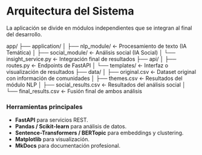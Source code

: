 # Arquitectura del Sistema

La aplicación se divide en módulos independientes que se integran al final del desarrollo.

app/
├── application/
│ ├── nlp_module/ ← Procesamiento de texto (IA Temática)
│ ├── social_module/ ← Análisis social (IA Social)
│ └── insight_service.py ← Integración final de resultados
├── api/
│ ├── routes.py ← Endpoints de FastAPI
│ └── templates/ ← Interfaz o visualización de resultados
├── data/
│ ├── original.csv ← Dataset original con información de comunidades
│ ├── themes.csv ← Resultados del módulo NLP
│ ├── social_results.csv ← Resultados del análisis social
│ └── final_results.csv ← Fusión final de ambos análisis

### Herramientas principales
- **FastAPI** para servicios REST.
- **Pandas / Scikit-learn** para análisis de datos.
- **Sentence-Transformers / BERTopic** para embeddings y clustering.
- **Matplotlib** para visualización.
- **MkDocs** para documentación profesional.
